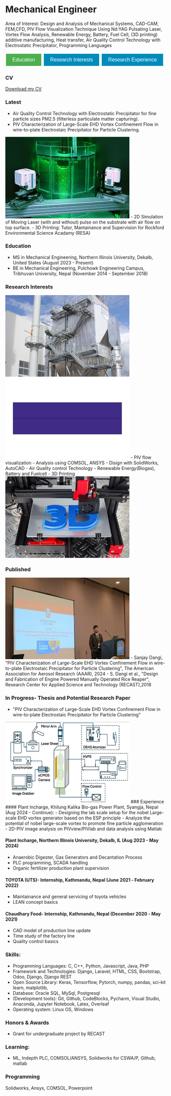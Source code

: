 # Mechanical Engineer
Area of Interest: Design and Analysis of Mechanical Systems, CAD-CAM, FEM,CFD, PIV Flow Visualization Technique Using Nd:YAG Pulsating Laser, Vortex Flow Analysis, Renewable Energy, Battery, Fuel Cell, (3D printing) additive manufacturing, Heat transfer, Air Quality Control Technology with Electrostatic Precipitator, Programming Languages 


<a href="#Education"><button style="background-color: #4CAF50; color: white; border: none; padding: 10px 20px; text-align: center; text-decoration: none; display: inline-block; font-size: 16px; margin: 4px 2px; cursor: pointer;">Education</button></a>
<a href="#Research Interests"><button style="background-color: #008CBA; color: white; border: none; padding: 10px 20px; text-align: center; text-decoration: none; display: inline-block; font-size: 16px; margin: 4px 2px; cursor: pointer;">Research Interests</button></a>
<a href="#Research Experience"><button style="background-color: #008CBA; color: white; border: none; padding: 10px 20px; text-align: center; text-decoration: none; display: inline-block; font-size: 16px; margin: 4px 2px; cursor: pointer;">Research Experience</button></a> 

### CV
[Download my CV](./CV_NOT.pdf)
 

### Latest 
- Air Quality Control Technology with Electrostatic Precipitator for fine particle sizes PM2.5 (filterless particulate matter capturing).
- PIV Characterization of Large-Scale EHD Vortex Confinement Flow in wire-to-plate Electrostaic Precipitator for Particle Clustering.
<img src="PIV.jpg" alt="Logo" width="390" height="255"> 
- 2D Simulation of Moving Laser (with and without) pulse on the substrate with air flow on top surface.
- 3D Printing: Tutor, Mantainance and Supervision for Rockford Environmental Science Acadamy (RESA)


### Education
- MS in Mechanical Engineering, Northern Illinois University, Dekalb, United States (August 2023 - Present)
- BE in Mechanical Engineering, Pulchowk Engineering Campus, Tribhuvan University, Nepal (November 2014 - September 2018)

### Research Interests
<img src="INdustrial ESP.jpg" alt="Logo" width="390" height="255"> 
<img src="Untitled...gif" alt="Logo" width="390" height="255"> 
- PIV flow visualization
- Analysis using COMSOL, ANSYS
- Disign with SolidWorks, AutoCAD
- Air Quality control Technology
- Renewable Energy(Biogas), Battery and Fuelcell
- 3D Printing 

<img src="3d print.PNG" alt="Logo" width="390" height="255">


### Published
<img src="Presentation.jpg" alt="Logo" width="390" height="255">  
- Sanjay Dangi, "PIV Characterization of Large-Scale EHD Vortex Confinement Flow in wire-to-plate Electrostaic Precipitator for Particle Clustering", The American Association for Aerosol Research (AAAR), 2024 
- S. Dangi et al., "Design and Fabrication of Engine Powered Manually Operated Rice Reaper", Research Center for Applied Science and Technology (RECAST),2018 
  
### In Progress- Thesis and Potential Research Paper
- "PIV Characterization of Large-Scale EHD Vortex Confinement Flow in wire-to-plate Electrostaic Precipitator for Particle Clustering"
<img src="Capture.PNG" alt="Logo" width="390" height="255">
### Experience
#### Plant Incharge, Khilung Kalika Bio-gas Power Plant, Syangja, Nepal (Aug 2024 - Continue):
- Designing the lab scale setup for the nobel Large-scale EHD vortex generator based on the ESP principle
- Analyze the potential of nobel large-scale vortex to promote fine particle agglomeration
- 2D-PIV image analysis on PIVview/PIVlab and data analysis using Matlab

#### Plant Incharge, Northern Illinois University, Dekalb, IL (Aug 2023 - May 2024)
- Anaerobic Digester, Gas Generators and Decantation Process
- PLC programming, SCADA handling
- Organic fertilizer production plant supervision
  
#### TOYOTA (UTS)- Internship, Kathmandu, Nepal (June 2021 ‑ February 2022)
 - Maintainance and general servicing of toyota vehicles
 - LEAN concept basics

#### Chaudhary Food- Internship, Kathmandu, Nepal (December 2020 ‑ May 2021)
- CAD model of production line update
- Time study of the factory line
- Quality control basics 

### Skills: 
- Programming Languages: C, C++, Python, Javascript, Java, PHP
- Framework and Technologies: Django, Laravel, HTML, CSS, Bootstrap, Odoo, Django, Django REST 
- Open Source Library: Keras, Tensorflow, Pytorch, numpy, pandas, sci-kit learn, matplotlib,
- Database: Oracle SQL, MySql, Postgresql
- (Development tools): Git, Github, CodeBlocks, Pycharm, Visual Studio, Anaconda, Jupyter Notebook, Latex, Overleaf
- Operating system: Linux OS, Windows

### Honors & Awards
- Grant for undergraduate project by RECAST
 

### Learning:
- ML, Indepth PLC, COMSOL/ANSYS, Solidworks for CSWA/P, Github, matlab

### Programming
Solidworks, Ansys, COMSOL, Powerpoint
